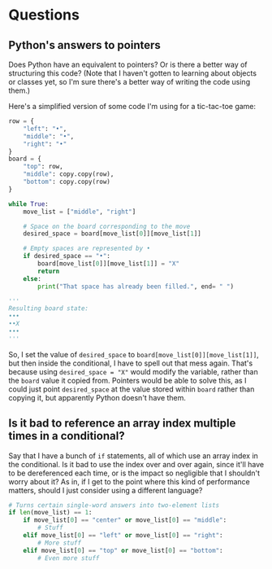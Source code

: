 # Questions

## Python's answers to pointers

Does Python have an equivalent to pointers? Or is there a better way of structuring this code? (Note that I haven't
gotten to learning about objects or classes yet, so I'm sure there's a better way of writing the code using them.)

Here's a simplified version of some code I'm using for a tic-tac-toe game:

```python
row = {
    "left": "•",
    "middle": "•",
    "right": "•"
}
board = {
    "top": row,
    "middle": copy.copy(row),
    "bottom": copy.copy(row)
}

while True:
    move_list = ["middle", "right"]

    # Space on the board corresponding to the move
    desired_space = board[move_list[0]][move_list[1]]

    # Empty spaces are represented by •
    if desired_space == "•":
        board[move_list[0]][move_list[1]] = "X"
        return
    else:
        print("That space has already been filled.", end= " ")

'''
Resulting board state:
•••
••X
•••
'''
```

So, I set the value of `desired_space` to `board[move_list[0]][move_list[1]]`, but then inside the conditional, I have
to spell out that mess again. That's because using `desired_space = "X"` would modify the variable, rather than the
`board` value it copied from. Pointers would be able to solve this, as I could just point `desired_space` at the value
stored within `board` rather than copying it, but apparently Python doesn't have them.

## Is it bad to reference an array index multiple times in a conditional?

Say that I have a bunch of `if` statements, all of which use an array index in the conditional. Is it bad to use the
index over and over again, since it'll have to be dereferenced each time, or is the impact so negligible that I
shouldn't worry about it? As in, if I get to the point where this kind of performance matters, should I just consider
using a different language?

```python
# Turns certain single-word answers into two-element lists
if len(move_list) == 1:
    if move_list[0] == "center" or move_list[0] == "middle":
        # Stuff
    elif move_list[0] == "left" or move_list[0] == "right":
        # More stuff
    elif move_list[0] == "top" or move_list[0] == "bottom":
        # Even more stuff
```
